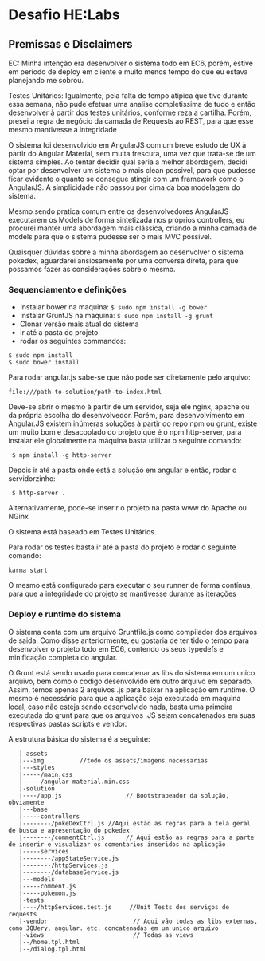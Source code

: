# Desafio HE:Labs #


## Premissas e Disclaimers ##

EC: Minha intenção era desenvolver o sistema todo em EC6, porém, estive em período de deploy em cliente e muito menos tempo do que eu estava planejando me sobrou.

Testes Unitários: Igualmente, pela falta de tempo atipica que tive durante essa semana, não pude efetuar uma analise completissima de tudo e então desenvolver à
partir dos testes unitários, conforme reza a cartilha. Porém, presei a regra de negócio da camada de Requests ao REST, para que esse mesmo mantivesse a integridade

O sistema foi desenvolvido em AngularJS com um breve estudo de UX à partir do Angular Material, sem muita frescura, uma vez que trata-se de um sistema simples.
Ao tentar decidir qual seria a melhor abordagem, decidí optar por desenvolver um sistema o mais clean possivel, para que pudesse ficar evidente o quanto se consegue atingir com um framework como o AngularJS. A simplicidade não passou por cima da boa modelagem do sistema.

Mesmo sendo pratica comum entre os desenvolvedores AngularJS executarem os Models de forma sintetizada nos próprios controllers, eu procurei manter uma abordagem
mais clássica, criando a minha camada de models para que o sistema pudesse ser o mais MVC possível. 

Quaisquer dúvidas sobre a minha abordagem ao desenvolver o sistema pokedex, aguardarei ansiosamente por uma conversa direta, para que possamos fazer as considerações sobre o mesmo.



### Sequenciamento e definições ###


* Instalar bower na maquina: ``` $ sudo npm install -g bower ```
* Instalar GruntJS na maquina: ``` $ sudo npm install -g grunt ```
* Clonar versão mais atual do sistema
* ir até a pasta do projeto
* rodar os seguintes commandos:

```
$ sudo npm install
$ sudo bower install
```

Para rodar angular.js sabe-se que não pode ser diretamente pelo arquivo:


``` file:///path-to-solution/path-to-index.html ```

Deve-se abrir o mesmo à partir de um servidor, seja ele nginx, apache ou da própria escolha do desenvolvedor.
Porém, para desenvolvimento em Angular.JS existem inúmeras soluções à partir do repo npm ou grunt, existe um muito bom e desacoplado 
do projeto que é o npm http-server, para instalar ele globalmente na máquina basta utilizar o seguinte comando:

```  $ npm install -g http-server ```

Depois ir até a pasta onde está a solução em angular e então, rodar o servidorzinho:

```  $ http-server .  ```

Alternativamente, pode-se inserir o projeto na pasta www do Apache ou NGinx


O sistema está baseado em Testes Unitários.

Para rodar os testes basta ir até a pasta do projeto e rodar o seguinte comando:

``` karma start  ```

O mesmo está configurado para executar o seu runner de forma contínua, para que a integridade do projeto se mantivesse durante as iterações

### Deploy e runtime do sistema ###

O sistema conta com um arquivo Gruntfile.js como compilador dos arquivos de saida. Como disse anteriormente, eu gostaria de ter tido o tempo para
desenvolver o projeto todo em EC6, contendo os seus typedefs e minificação completa do angular. 

O Grunt está sendo usado para concatenar as libs do sistema em um unico arquivo, bem como o codigo desenvolvido em outro arquivo em separado. Assim, temos 
apenas 2 arquivos .js para baixar na aplicação em runtime. O mesmo é necessário para que a aplicação seja executada em maquina local, caso não esteja sendo 
desenvolvido nada, basta uma primeira executada do grunt para que os arquivos .JS sejam concatenados em suas respectivas pastas scripts e vendor.



A estrutura básica do sistema é a seguinte:

```
   |-assets
   |---img			//todo os assets/imagens necessarias
   |---styles
   |-----/main.css
   |-----/angular-material.min.css
   |-solution
   |----/app.js                  // Bootstrapeador da solução, obviamente
   |---base
   |-----controllers
   |--------/pokeDexCtrl.js	//Aqui estão as regras para a tela geral de busca e apresentação do pokedex
   |--------/commentCtrl.js      // Aqui estão as regras para a parte de inserir e visualizar os comentarios inseridos na aplicação
   |-----services
   |--------/appStateService.js
   |--------/httpServices.js
   |--------/databaseService.js
   |---models					
   |-----comment.js			
   |-----pokemon.js
   |-tests
   |----/httpServices.test.js     //Unit Tests dos serviços de requests
   |-vendor                        // Aqui vão todas as libs externas, como JQUery, angular. etc, concatenadas em um unico arquivo
   |-views                         // Todas as views 
   |--/home.tpl.html
   |--/dialog.tpl.html


```


